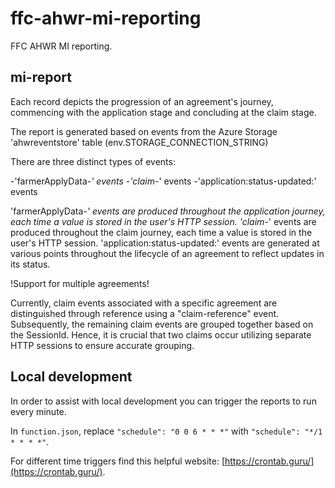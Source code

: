 # ffc-ahwr-mi-reporting

FFC AHWR MI reporting.

## mi-report

Each record depicts the progression of an agreement's journey, commencing with the application stage and concluding at the claim stage.

The report is generated based on events from the Azure Storage 'ahwreventstore' table (env.STORAGE_CONNECTION_STRING)

There are three distinct types of events:

-'farmerApplyData-*' events
-'claim-*' events
-'application:status-updated:<statusId>' events

'farmerApplyData-*' events are produced throughout the application journey, each time a value is stored in the user's HTTP session.
'claim-*' events are produced throughout the claim journey, each time a value is stored in the user's HTTP session.
'application:status-updated:<statusId>' events are generated at various points throughout the lifecycle of an agreement to reflect updates in its status.

!Support for multiple agreements!

Currently, claim events associated with a specific agreement are distinguished through reference using a "claim-reference" event. Subsequently, the remaining claim events are grouped together based on the SessionId. Hence, it is crucial that two claims occur utilizing separate HTTP sessions to ensure accurate grouping.

## Local development
In order to assist with local development you can trigger the reports to run every minute.

In `function.json`, replace `"schedule": "0 0 6 * * *"` with `"schedule": "*/1 * * * *"`.

For different time triggers find this helpful website: [https://crontab.guru/](https://crontab.guru/).
